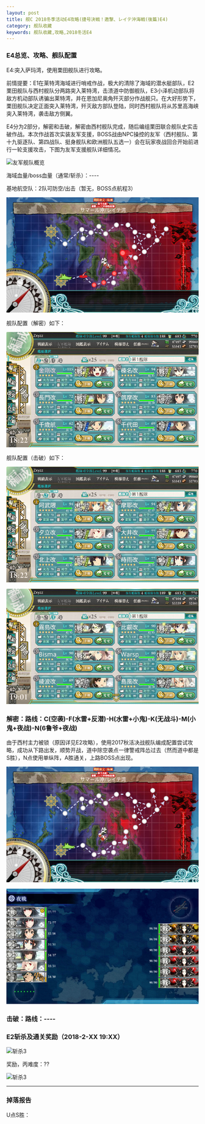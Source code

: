 ```yaml
---
layout: post
title: 舰C 2018冬季活动E4攻略(捷号決戦！邀撃、レイテ沖海戦(後篇)E4)
category: 舰队收藏
keywords: 舰队收藏,攻略,2018冬活E4
---
```

### E4总览、攻略、舰队配置

E4:突入萨玛湾，使用栗田舰队进行攻略。

前情提要：E1在莱特湾海域进行哨戒作战，极大的清除了海域的潜水艇部队，E2栗田舰队与西村舰队分两路突入莱特湾，击溃道中防御舰队，E3小泽机动部队将敌方机动部队诱骗出莱特湾，并在恩加尼奥角歼灭部分作战舰只。在大好形势下，栗田舰队决定正面突入莱特湾，歼灭敌方部队登陆，同时西村舰队将从苏里高海峡突入莱特湾，袭击敌方侧翼。

E4分为2部分，解密和击破，解密由西村舰队完成，随后编组栗田联合舰队史实击破作战。本次作战首次实装友军支援，BOSS战由NPC操控的友军（西村舰队、第十九驱逐队、第四战队、挺身舰队和欧洲舰队五选一）会在玩家夜战回合开始前进行一轮支援攻击，下图为友军支援舰队详细情况。

![友军舰队概览](http://img.ngacn.cc/attachments/mon_201802/18/-4ada3Q5-1i2gKzT3cSjf-7y.png)

海域血量/boss血量（通常/斩杀）：----

基地航空队：2队可防空/出击（暂无，BOSS点航程3）

![海图](https://raw.githubusercontent.com/XSG-Windy/XSG-Windy.github.io/master/_posts/picdata-no%20artical/kancolle-2018winter4001.png)

舰队配置（解密）如下：

![舰队配置](https://raw.githubusercontent.com/XSG-Windy/XSG-Windy.github.io/master/_posts/picdata-no%20artical/kancolle-2018winter4002.png)

舰队配置（击破）如下：

![舰队配置](https://raw.githubusercontent.com/XSG-Windy/XSG-Windy.github.io/master/_posts/picdata-no%20artical/kancolle-2018winter4003.png)

![舰队配置](https://raw.githubusercontent.com/XSG-Windy/XSG-Windy.github.io/master/_posts/picdata-no%20artical/kancolle-2018winter4004.png)


### 解密：路线：C(空袭)-F(水雷+反潜)-H(水雷+小鬼)-K(无战斗)-M(小鬼+夜战)-N(6鲁爷+夜战)

由于西村主力被锁（原因详见E2攻略），使用2017秋活决战舰队编成配置尝试攻略，成功从下路出发，顺势开战，道中除空袭点一律警戒阵怂过去（然而道中都是S胜），N点使用单纵阵，A胜通关，上路BOSS点出现。

![西村出发图](https://raw.githubusercontent.com/XSG-Windy/XSG-Windy.github.io/master/_posts/picdata-no%20artical/kancolle-2018winter4005.png)

![N点配置](https://raw.githubusercontent.com/XSG-Windy/XSG-Windy.github.io/master/_posts/picdata-no%20artical/kancolle-2018winter4006.png)

### 击破：路线：----


### E2斩杀及通关奖励（2018-2-XX 19:XX）

![斩杀3](https://raw.githubusercontent.com/XSG-Windy/XSG-Windy.github.io/master/_posts/picdata-no%20artical/kancolle-2018winter307.png)


奖励，丙难度：??

![斩杀3](https://raw.githubusercontent.com/XSG-Windy/XSG-Windy.github.io/master/_posts/picdata-no%20artical/kancolle-2018winter308.png)

---

### 掉落报告

U点S胜：


